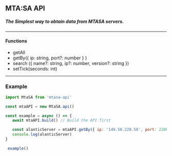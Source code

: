 ## MTA:SA API
##### The Simplest way to obtain data from MTASA servers.

---

#### Functions

- getAll
- getBy({ ip: string, port?: number } )
- search ({ name?: string, ip?: number, version?: string })
- setTick(seconds: int)

---
### Example

```js
import MtaSA from 'mtasa-api'

const mtaAPI = new MtaSA.api()

const example = async () => {
   await mtaAPI.build() // Build the API first

   const alanticServer = mtaAPI.getBy({ ip: '149.56.228.58', port: 22003 })
   console.log(alanticServer) 
}

 example()
```
   
